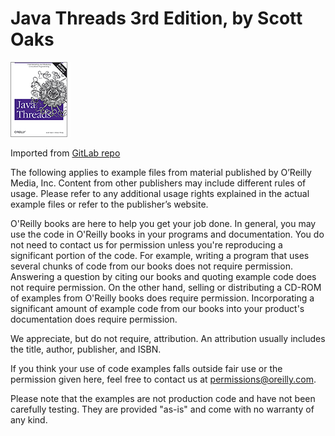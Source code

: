 # Java Threads 3rd Edition, by Scott Oaks

![logo](https://github.com/IdelsTak/java-threads-3rd-edition-examples/blob/master/logo.png)

Imported from [GitLab repo](https://resources.oreilly.com/examples/9780596007829/)

The following applies to example files from material published by O’Reilly Media, Inc. Content from other publishers may include different rules of usage. Please refer to any additional usage rights explained in the actual example files or refer to the publisher’s website.

O'Reilly books are here to help you get your job done. In general, you may use the code in O'Reilly books in your programs and documentation. You do not need to contact us for permission unless you're reproducing a significant portion of the code. For example, writing a program that uses several chunks of code from our books does not require permission. Answering a question by citing our books and quoting example code does not require permission. On the other hand, selling or distributing a CD-ROM of examples from O'Reilly books does require permission. Incorporating a significant amount of example code from our books into your product's documentation does require permission.

We appreciate, but do not require, attribution. An attribution usually includes the title, author, publisher, and ISBN.

If you think your use of code examples falls outside fair use or the permission given here, feel free to contact us at [permissions@oreilly.com](mailto:permissions@oreilly.com).

Please note that the examples are not production code and have not been carefully testing. They are provided "as-is" and come with no warranty of any kind.

